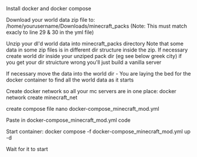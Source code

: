Install docker and docker compose

Download your world data zip file to: 
/home/yourusername/Downloads/minecraft_packs  (Note: This must match exacly to line 29 & 30 in the yml file)


Unzip your dl'd world data into minecraft_packs directory
Note that some data in some zip files is in different dir structure inside the zip.
If necessary create world dir inside your unziped pack dir (eg see below greek city) if you get your dir struicture wrong you'll just build a vanilla server

If necessary move the data into the world dir - You are laying the bed for the docker container to find all the world data as it starts

Create docker network so all your mc servers are in one place: 
docker network create minecraft_net

create compose file
nano docker-compose_minecraft_mod.yml 

Paste in docker-compose_minecraft_mod.yml code

Start container:
docker compose -f docker-compose_minecraft_mod.yml up -d

Wait for it to start
